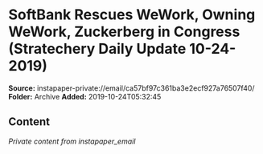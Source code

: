# SoftBank Rescues WeWork, Owning WeWork, Zuckerberg in Congress (Stratechery Daily Update 10-24-2019)

**Source:** instapaper-private://email/ca57bf97c361ba3e2ecf927a76507f40/
**Folder:** Archive
**Added:** 2019-10-24T05:32:45




## Content
*Private content from instapaper_email*
